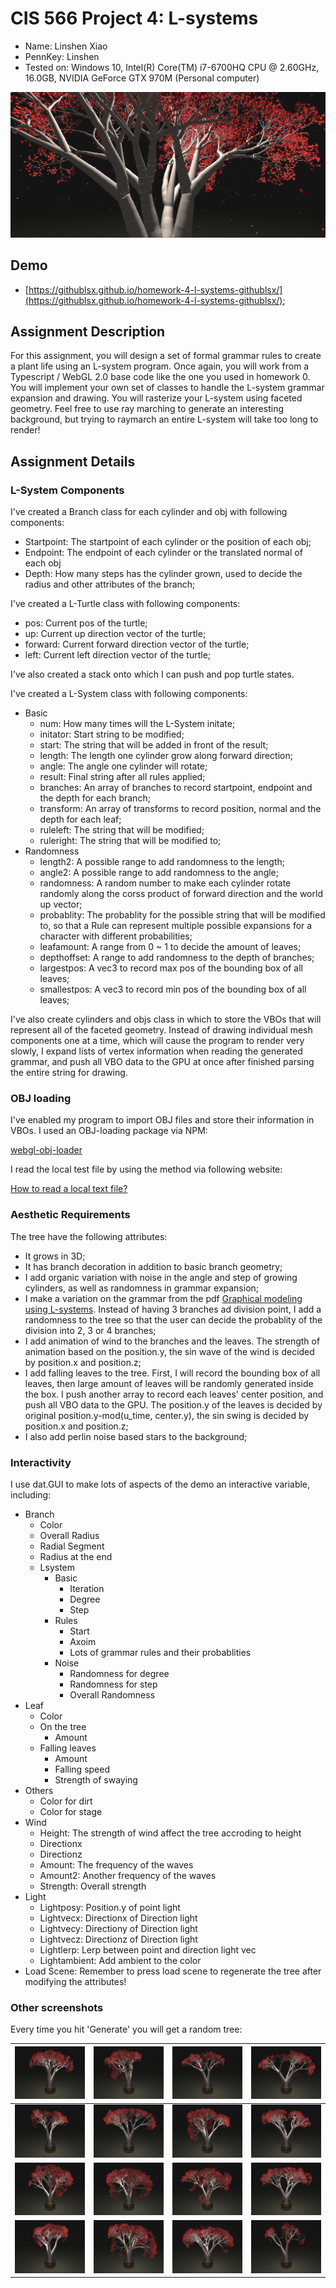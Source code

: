 # CIS 566 Project 4: L-systems

* Name: Linshen Xiao
* PennKey: Linshen
* Tested on: Windows 10, Intel(R) Core(TM) i7-6700HQ CPU @ 2.60GHz, 16.0GB, NVIDIA GeForce GTX 970M (Personal computer)

![](img/cover.png)

## Demo

- [https://githublsx.github.io/homework-4-l-systems-githublsx/](https://githublsx.github.io/homework-4-l-systems-githublsx/);

## Assignment Description

For this assignment, you will design a set of formal grammar rules to create
a plant life using an L-system program. Once again, you will work from a
Typescript / WebGL 2.0 base code like the one you used in homework 0. You will
implement your own set of classes to handle the L-system grammar expansion and
drawing. You will rasterize your L-system using faceted geometry. Feel free
to use ray marching to generate an interesting background, but trying to
raymarch an entire L-system will take too long to render!

## Assignment Details

### L-System Components
I've created a Branch class for each cylinder and obj with following components:

* Startpoint: The startpoint of each cylinder or the position of each obj;
* Endpoint: The endpoint of each cylinder or the translated normal of each obj
* Depth: How many steps has the cylinder grown, used to decide the radius and other attributes of the branch;

I've created a L-Turtle class with following components:

* pos: Current pos of the turtle;
* up: Current up direction vector of the turtle;
* forward: Current forward direction vector of the turtle;
* left: Current left direction vector of the turtle;

I've also created a stack onto which I can push and pop turtle states.

I've created a L-System class with following components:

* Basic
	*  num: How many times will the L-System initate;
	*  initator: Start string to be modified;
	*  start: The string that will be added in front of the result;
	*  length: The length one cylinder grow along forward direction;
	*  angle: The angle one cylinder will rotate;
	*  result: Final string after all rules applied; 
	*  branches: An array of branches to record startpoint, endpoint and the depth for each branch;
	*  transform: An array of transforms to record position, normal and the depth for each leaf;
	*  ruleleft: The string that will be modified;
	*  ruleright: The string that will be modified to;
*  Randomness
	*  length2: A possible range to add randomness to the length;
	*  angle2: A possible range to add randomness to the angle;
	*  randomness: A random number to make each cylinder rotate randomly along the corss product of forward direction and the world up vector;
	*  probablity: The probablity for the possible string that will be modified to, so that a Rule can represent multiple possible expansions for a character with different probabilities;
	*  leafamount: A range from 0 ~ 1 to decide the amount of leaves;
	*  depthoffset: A range to add randomness to the depth of branches;
    *  largestpos: A vec3 to record max pos of the bounding box of all leaves;
    *  smallestpos: A vec3 to record min pos of the bounding box of all leaves;

I've also create cylinders and objs class in which to store the VBOs that will represent all of the faceted geometry. Instead of drawing individual mesh components one at a time, which will cause the program to render very slowly, I expand lists of vertex information when reading the generated grammar, and push all VBO data to the GPU at once after finished parsing the entire string for drawing.

### OBJ loading
I've enabled my program to import OBJ files and store their information in VBOs. I used an OBJ-loading package via NPM:

[webgl-obj-loader](https://www.npmjs.com/package/webgl-obj-loader)

I read the local test file by using the method via following website:

[How to read a local text file?](https://stackoverflow.com/questions/14446447/how-to-read-a-local-text-file)

### Aesthetic Requirements
The tree have the following attributes:

* It grows in 3D;
* It has branch decoration in addition to basic branch geometry;
* I add organic variation with noise in the angle and step of growing cylinders, as well as randomness in grammar expansion;
* I make a variation on the grammar from the pdf [Graphical modeling using L-systems](http://algorithmicbotany.org/papers/abop/abop-ch1.pdf). Instead of having 3 branches ad division point, I add a randomness to the tree so that the user can decide the probablity of the division into 2, 3 or 4 branches;
* I add animation of wind to the branches and the leaves. The strength of animation based on the  position.y, the sin wave of the wind is decided by position.x and position.z;
* I add falling leaves to the tree. First, I will record the bounding box of all leaves, then large amount of leaves will be randomly generated inside the box. I push another array to record each leaves' center position, and push all VBO data to the GPU. The position.y of the leaves is decided by original position.y-mod(u_time, center.y), the sin swing is decided by position.x and position.z;
* I also add perlin noise based stars to the background;

### Interactivity
I use dat.GUI to make lots of aspects of the demo an interactive variable, including:

* Branch
	* Color
	* Overall Radius
	* Radial Segment
	* Radius at the end
	* Lsystem
		* Basic
			* Iteration
			* Degree
			* Step
		* Rules
			* Start
			* Axoim
			* Lots of grammar rules and their probablities
		* Noise
			* Randomness for degree
			* Randomness for step
			* Overall Randomness
* Leaf
	* Color
	* On the tree
		* Amount
	* Falling leaves
		* Amount
		* Falling speed
		* Strength of swaying
* Others
	* Color for dirt
	* Color for stage
* Wind
	* Height: The strength of wind affect the tree accroding to height
	* Directionx
	* Directionz
	* Amount: The frequency of the waves
	* Amount2: Another frequency of the waves
	* Strength: Overall strength
* Light
	* Lightposy: Position.y of point light
	* Lightvecx: Directionx of Direction light
	* Lightvecy: Directiony of Direction light
	* Lightvecz: Directionz of Direction light
	* Lightlerp: Lerp between point and direction light vec
	* Lightambient: Add ambient to the color
* Load Scene: Remember to press load scene to regenerate the tree after modifying the attributes!

### Other screenshots

Every time you hit 'Generate' you will get a random tree:

|![](img/1.png)|![](img/2.png)|![](img/3.png)|![](img/4.png)|
|--------------|--------------|--------------|--------------|
|![](img/5.png)|![](img/6.png)|![](img/7.png)|![](img/8.png)|
|![](img/9.png)|![](img/10.png)|![](img/11.png)|![](img/12.png)|
|![](img/13.png)|![](img/14.png)|![](img/15.png)|![](img/16.png)|